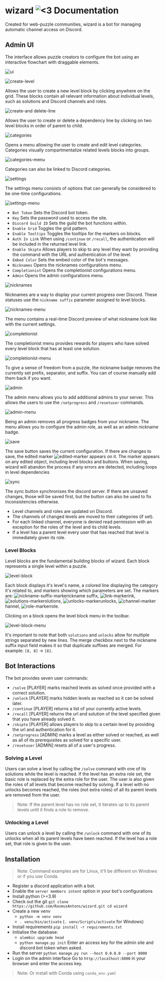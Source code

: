 # wizard ![<3](https://cdn.discordapp.com/attachments/607727243346837525/937686164104691743/wizard.png) Documentation
Created for web-puzzle communities, wizard is a bot for managing automatic channel access on Discord.

## Admin UI
The interface allows puzzle creators to configure the bot using an interactive flowchart with draggable elements.

![ui](https://cdn.discordapp.com/attachments/819395604152844368/957054138393452614/unknown.png)

![create-level](https://cdn.discordapp.com/attachments/513014307978739714/937692245992280074/unknown.png)

Allows the user to create a new level block by clicking anywhere on the grid.
These blocks contain all relevant information about individual levels, such as solutions and Discord channels and roles.

![create-and delete-line](https://cdn.discordapp.com/attachments/513014307978739714/937692958159949844/unknown.png)

Allows the user to create or delete a dependency line by clicking on two level blocks in order of parent to child.

![categories](https://cdn.discordapp.com/attachments/513014307978739714/937695801537363978/unknown.png)

Opens a menu allowing the user to create and edit level categories. Categories visually compartmentalize related levels blocks into groups.

![categories-menu](https://cdn.discordapp.com/attachments/513014307978739714/937715012011720744/unknown.png)

Categories can also be linked to Discord categories.

![settings](https://cdn.discordapp.com/attachments/513014307978739714/937698230278447124/unknown.png)

The settings menu consists of options that can generally be considered to be one-time configurations.

![settings-menu](https://cdn.discordapp.com/attachments/543661397242937355/958319135958372442/unknown.png)

- `Bot Token` Sets the Discord bot token.
- `Key` Sets the password used to access the site.
- `Discord Guild ID` Sets the guild the bot functions within.
- `Enable Grid` Toggles the grid pattern.
- `Enable Tooltips` Toggles the tooltips for the markers on blocks.
- `Auth In Link` When using `/continue` or `/recall`, the authentication will be included in the returned level link.
- `Enable Skipto` Allows players to skip to any level they want by providing the command with the URL and authentication of the level.
- `Embed Color` Sets the embed color of the bot's messages.
- `Nicknames` Opens the nicknames configurations menu.
- `Completionist` Opens the completionist configurations menu.
- `Admin` Opens the admin configurations menu.

![nicknames](https://cdn.discordapp.com/attachments/513014307978739714/937701310785024000/unknown.png)

Nicknames are a way to display your current progress over Discord. These statuses use the `nickname suffix` parameter assigned to level blocks.

![nicknames-menu](https://cdn.discordapp.com/attachments/513014307978739714/937701375054323772/unknown.png)

The menu contains a real-time Discord preview of what nickname look like with the current settings.

![completionist](https://cdn.discordapp.com/attachments/513014307978739714/940290959948795954/unknown.png)

The completionist menu provides rewards for players who have solved every level block that has at least one solution.

![completionist-menu](https://cdn.discordapp.com/attachments/513014307978739714/940291495582375936/unknown.png)

To give a sense of freedom from a puzzle, the nickname badge removes the currently set prefix, separator, and suffix. You can of course manually add them back if you want.

![admin](https://cdn.discordapp.com/attachments/513014307978739714/957048423339659314/unknown.png)

The admin menu allows you to add additional admins to your server. This allows the users to use the `/setprogress` and `/resetuser` commands. 

![admin-menu](https://cdn.discordapp.com/attachments/513014307978739714/957049978239479818/unknown.png)

Being an admin removes all progress badges from your nickname. The menu allows you to configure the admin role, as well as an admin nickname badge.

![save](https://cdn.discordapp.com/attachments/513014307978739714/937702495873036328/unknown.png)

The save button saves the current configuration. If there are changes to save, the edited marker ![edited-marker](https://cdn.discordapp.com/attachments/513014307978739714/937702781387673620/edited.png) appears on it.
The marker appears on any edited object, including level blocks and buttons.
When saving, wizard will abandon the process if any errors are detected, including loops in level dependencies

![sync](https://cdn.discordapp.com/attachments/819395604152844368/966423758933983242/unknown.png)

The sync button synchronises the discord server. If there are unsaved changes, those will be saved first, but the button can also be used to fix inconsistencies otherwise. 
- Level channels and roles are updated on Discord.
- The channels of changed levels are moved to their categories (if set).
- For each linked channel, everyone is denied read permission with an exception for the roles of the level and its child levels.
- If a level has a parent level every user that has reached that level is immediately given its role.

### Level Blocks
Level blocks are the fundamental building blocks of wizard. Each block represents a single level within a puzzle.

![level-block](https://cdn.discordapp.com/attachments/513014307978739714/957050680399515688/unknown.png)

Each block displays it's level's name, a colored line displaying the category it's related to, and markers showing which parameters are set.
The markers are: ![nickname-suffix-marker](https://cdn.discordapp.com/attachments/513014307978739714/937707398381068348/unknown.png)ickname suffix,
![link-marker](https://cdn.discordapp.com/attachments/513014307978739714/957046390486360064/unknown.png)ink,
![solutions-marker](https://cdn.discordapp.com/attachments/513014307978739714/957046606228758588/unknown.png)olutions,
![unlocks-marker](https://cdn.discordapp.com/attachments/513014307978739714/957046606442688622/unknown.png)unlocks,
![channel-marker](https://cdn.discordapp.com/attachments/513014307978739714/957046606711095326/unknown.png)hannel,
![role-marker](https://cdn.discordapp.com/attachments/513014307978739714/957046606925017189/unknown.png)role.

Clicking on a block opens the level block menu in the toolbar.

![level-block-menu](https://cdn.discordapp.com/attachments/513014307978739714/957055187820904488/unknown.png)

It's important to note that both `solutions` and `unlocks` allow for multiple strings separated by new lines.
The merge checkbox next to the nickname suffix input field makes it so that duplicate suffixes are merged. For example: `[8, 8]` -> `[8]`.

## Bot Interactions
The bot provides seven user commands:
- `/solve` [PLAYER] marks reached levels as solved once provided with a correct solution.
- `/unlock` [PLAYER] marks hidden levels as reached so it can be solved later.
- `/continue` [PLAYER] returns a list of your currently active levels.
- `/recall` [PLAYER] returns the url and solution of the level specified given that you have already solved it.
- `/skipto` [PLAYER] allows players to skip to a certain level by providing the url and authentication for it.
- `/setprogress` [ADMIN] marks a level as either solved or reached, as well as all of its prerequisites as solved for a specific user.
- `/resetuser` [ADMIN] resets all of a user's progress.

### Solving a Level
Users can solve a level by calling the `/solve` command with one of its solutions while the level is reached. If the level has an extra role set, the basic role is replaced by the extra role for the user. The user is also given the roles of all levels that become reached by solving. If a level with no unlocks becomes reached, the roles (not extra roles) of all its parent levels are removed from the user.
> Note: If the parent level has no role set, it iterates up to its parent levels until it finds a role to remove.

### Unlocking a Level
Users can unlock a level by calling the `/unlock` command with one of its unlocks when all its parent levels have been reached. If the level has a role set, that role is given to the user.

## Installation
> Note: Command examples are for Linux, it'll be different on Windows or if you use Conda.
- Register a discord application with a bot.
- Enable the `server members intent` option in your bot's configurations
- Install python (>=3.9)
- Check out the git `git clone https://github.com/RasmusAntons/wizard.git cd wizard`
- Create a new venv
  - `python -m venv venv`
  - `. venv/bin/activate` (`. venv/Scripts/activate` for Windows)
- Install requirements `pip install -r requirements.txt`
- Initialise the database:
  - `alembic upgrade head`
  - `python manage.py init` Enter an access key for the admin site and discord bot token when asked.
- Run the server `python manage.py run --host 0.0.0.0 --port 8000`
- Login on the admin interface Go to `http://localhost:8000` in your browser and enter the access key.
> Note: Or install with Conda using `conda_env.yaml`
